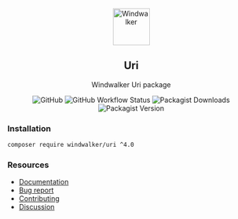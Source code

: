 <p align="center">
    <br/>
    <img src="https://user-images.githubusercontent.com/1639206/151679867-8df93936-e4af-4677-a6f3-eb33d27e038b.svg" alt="Windwalker"
        height="75">
    <br/>
</p>

<h2 align="center">Uri</h2>

<p align="center">
    Windwalker Uri package
</p>

<p align="center">
    <img alt="GitHub" src="https://img.shields.io/github/license/windwalker-io/uri?style=flat-square">
    <img alt="GitHub Workflow Status" src="https://img.shields.io/github/workflow/status/windwalker-io/uri/PHP%20Composer?label=test&style=flat-square">
    <img alt="Packagist Downloads" src="https://img.shields.io/packagist/dt/windwalker/uri?style=flat-square">
    <img alt="Packagist Version" src="https://img.shields.io/packagist/v/windwalker/uri?style=flat-square">
</p>

### Installation

```bash
composer require windwalker/uri ^4.0
```

### Resources

- [Documentation](https://windwalker.io/documentation/components/uri/)
- [Bug report](https://github.com/windwalker-io/framework)
- [Contributing](https://github.com/windwalker-io/framework)
- [Discussion](https://github.com/windwalker-io/framework/discussions)

